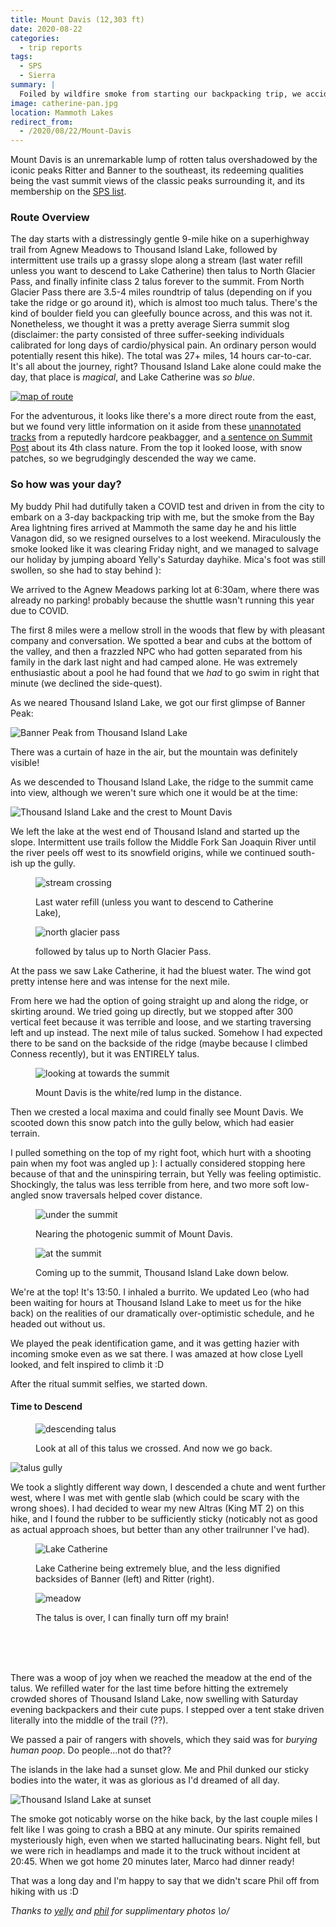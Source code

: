 ```yaml
---
title: Mount Davis (12,303 ft)
date: 2020-08-22
categories:
  - trip reports
tags:
  - SPS
  - Sierra
summary: |
  Foiled by wildfire smoke from starting our backpacking trip, we accidentally agreed to a 27-mile car-to-car ascent of an obscure peak behind Ritter & Banner!
image: catherine-pan.jpg
location: Mammoth Lakes
redirect_from:
  - /2020/08/22/Mount-Davis
---
```


Mount Davis is an unremarkable lump of rotten talus overshadowed by the iconic peaks Ritter and Banner to the southeast, its redeeming qualities being the vast summit views of the classic peaks surrounding it, and its membership on the [SPS list](https://en.wikipedia.org/wiki/Sierra_Peaks_Section#SPS_List). 

### Route Overview

The day starts with a distressingly gentle 9-mile hike on a superhighway trail from Agnew Meadows to Thousand Island Lake, followed by intermittent use trails up a grassy slope along a stream (last water refill unless you want to descend to Lake Catherine) then talus to North Glacier Pass, and finally infinite class 2 talus forever to the summit. From North Glacier Pass there are 3.5-4 miles roundtrip of talus (depending on if you take the ridge or go around it), which is almost too much talus. There's the kind of boulder field you can gleefully bounce across, and this was not it. Nonetheless, we thought it was a pretty average Sierra summit slog (disclaimer: the party consisted of three suffer-seeking individuals calibrated for long days of cardio/physical pain. An ordinary person would potentially resent this hike). The total was 27+ miles, 14 hours car-to-car. It's all about the journey, right? Thousand Island Lake alone could make the day, that place is _magical_, and Lake Catherine was _so blue_.

<a href="map.png">

![map of route](map.png)</a>

For the adventurous, it looks like there's a more direct route from the east, but we found very little information on it aside from these [unannotated tracks](https://peakbagger.com/climber/ascent.aspx?aid=1273443) from a reputedly hardcore peakbagger, and [a sentence on Summit Post](https://www.summitpost.org/mount-davis/153527) about its 4th class nature. From the top it looked loose, with snow patches, so we begrudgingly descended the way we came.

### So how was your day?

My buddy Phil had dutifully taken a COVID test and driven in from the city to embark on a 3-day backpacking trip with me, but the smoke from the Bay Area lightning fires arrived at Mammoth the same day he and his little Vanagon did, so we resigned ourselves to a lost weekend. Miraculously the smoke looked like it was clearing Friday night, and we managed to salvage our holiday by jumping aboard Yelly's Saturday dayhike. Mica's foot was still swollen, so she had to stay behind ):

We arrived to the Agnew Meadows parking lot at 6:30am, where there was already no parking! probably because the shuttle wasn't running this year due to COVID.

The first 8 miles were a mellow stroll in the woods that flew by with pleasant company and conversation. We spotted a bear and cubs at the bottom of the valley, and then a frazzled NPC who had gotten separated from his family in the dark last night and had camped alone. He was extremely enthusiastic about a pool he had found that we _had_ to go swim in right that minute (we declined the side-quest).

As we neared Thousand Island Lake, we got our first glimpse of Banner Peak:

![Banner Peak from Thousand Island Lake](first-sighting-of-banner.jpg)

There was a curtain of haze in the air, but the mountain was definitely visible!

As we descended to Thousand Island Lake, the ridge to the summit came into view, although we weren't sure which one it would be at the time:

![Thousand Island Lake and the crest to Mount Davis](1000-island-lake-and-crest.jpg)

We left the lake at the west end of Thousand Island and started up the slope. Intermittent use trails follow the Middle Fork San Joaquin River until the river peels off west to its snowfield origins, while we continued south-ish up the gully.

<div class="photos">
<div class="photo">
<figure>

![stream crossing](water-source.jpg)

<figcaption>
Last water refill (unless you want to descend to Catherine Lake),
</figcaption>
</figure>

</div>
<div class="photo">
<figure>

![north glacier pass](to-north-glacier-pass.jpg)

<figcaption>
followed by talus up to North Glacier Pass.
</figcaption>
</figure>

</div>
</div>

At the pass we saw Lake Catherine, it had the bluest water. The wind got pretty intense here and was intense for the next mile.

From here we had the option of going straight up and along the ridge, or skirting around. We tried going up directly, but we stopped after 300 vertical feet because it was terrible and loose, and we starting traversing left and up instead. The next mile of talus sucked. Somehow I had expected there to be sand on the backside of the ridge (maybe because I climbed Conness recently), but it was ENTIRELY talus.

<div class="photo-section">
<div class="photo-left-pull">

<figure>

![looking at towards the summit](talus-to-summit.jpg) 

<figcaption>
Mount Davis is the white/red lump in the distance.
</figcaption>
</figure>
</div>

Then we crested a local maxima and could finally see Mount Davis. We scooted down this snow patch into the gully below, which had easier terrain. 

I pulled something on the top of my right foot, which hurt with a shooting pain when my foot was angled up ): I actually considered stopping here because of that and the uninspiring terrain, but Yelly was feeling optimistic. Shockingly, the talus was less terrible from here, and two more soft low-angled snow traversals helped cover distance.

</div>


<div class="photo-small">

<figure>

![under the summit](summit-ahead.jpg)

<figcaption>
Nearing the photogenic summit of Mount Davis.
</figcaption>
</figure>
</div>

<div class="photo-small">
<figure>

![at the summit](summitting.jpg)

<figcaption>
Coming up to the summit, Thousand Island Lake down below.
</figcaption>
</figure>
</div>

We're at the top! It's 13:50. I inhaled a burrito. We updated Leo (who had been waiting for hours at Thousand Island Lake to meet us for the hike back) on the realities of our dramatically over-optimistic schedule, and he headed out without us.

We played the peak identification game, and it was getting hazier with incoming smoke even as we sat there. I was amazed at how close Lyell looked, and felt inspired to climb it :D

After the ritual summit selfies, we started down.

#### Time to Descend

<div class="photo-small">

<figure>

![descending talus](talus-going-back.jpg)

<figcaption>
Look at all of this talus we crossed. And now we go back.
</figcaption>
</figure>
</div>

<div class="photo-section">
<div class="photo-right-pull">

![talus gully](talus.jpg)
</div>

We took a slightly different way down, I descended a chute and went further west, where I was met with gentle slab (which could be scary with the wrong shoes). I had decided to wear my new Altras (King MT 2) on this hike, and I found the rubber to be sufficiently sticky (noticably not as good as actual approach shoes, but better than any other trailrunner I've had).

</div>

<figure>

![Lake Catherine](catherine-pan.jpg)

<figcaption>
Lake Catherine being extremely blue, and the less dignified backsides of Banner (left) and Ritter (right).
</figcaption>
</figure>

<div class="photo-section">
<div class="photo-left-pull photo-small">
<figure>

![meadow](meadow-back.jpg)

<figcaption>

The talus is over, I can finally turn off my brain!

</figcaption>
</figure>
</div>

<br><br><br>

There was a woop of joy when we reached the meadow at the end of the talus. We refilled water for the last time before hitting the extremely crowded shores of Thousand Island Lake, now swelling with Saturday evening backpackers and their cute pups. I stepped over a tent stake driven literally into the middle of the trail (??).

We passed a pair of rangers with shovels, which they said was for _burying human poop_. Do people...not do that??

</div>

The islands in the lake had a sunset glow. Me and Phil dunked our sticky bodies into the water, it was as glorious as I'd dreamed of all day.

![Thousand Island Lake at sunset](thousand-island-lake-evening.jpg)

The smoke got noticably worse on the hike back, by the last couple miles I felt like I was going to crash a BBQ at any minute. Our spirits remained mysteriously high, even when we started hallucinating bears. Night fell, but we were rich in headlamps and made it to the truck without incident at 20:45. When we got home 20 minutes later, Marco had dinner ready!

That was a long day and I'm happy to say that we didn't scare Phil off from hiking with us :D

_Thanks to [yelly](https://mountains.ayeletbitton.com) and [phil](http://philipnr.mn) for supplimentary photos \o/_